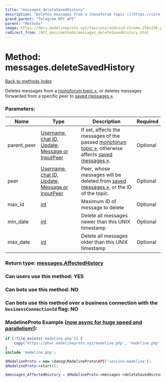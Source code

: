 ```yaml
---
title: "messages.deleteSavedHistory"
description: "Deletes messages from a [monoforum topic »](https://core.telegram.org/api/monoforum), or deletes messages forwarded from a specific peer to [saved messages »](https://core.telegram.org/api/saved-messages)."
grand_parent: "Telegram RPC API"
parent: "Methods"
image: https://docs.madelineproto.xyz/favicons/android-chrome-256x256.png
redirect_from: /API_docs/methods/messages_deleteSavedHistory.html
---
```

# Method: messages.deleteSavedHistory
[Back to methods index](index.html)



Deletes messages from a [monoforum topic »](https://core.telegram.org/api/monoforum), or deletes messages forwarded from a specific peer to [saved messages »](https://core.telegram.org/api/saved-messages).

### Parameters:

| Name     |    Type       | Description | Required |
|----------|---------------|-------------|----------|
|parent\_peer|[Username, chat ID, Update, Message or InputPeer](/API_docs/types/InputPeer.html) | If set, affects the messages of the passed [monoforum topic »](https://core.telegram.org/api/monoforum), otherwise affects [saved messages »](https://core.telegram.org/api/saved-messages). | Optional|
|peer|[Username, chat ID, Update, Message or InputPeer](/API_docs/types/InputPeer.html) | Peer, whose messages will be deleted from [saved messages »](https://core.telegram.org/api/saved-messages), or the ID of the topic. | Optional|
|max\_id|[int](/API_docs/types/int.html) | Maximum ID of message to delete | Optional|
|min\_date|[int](/API_docs/types/int.html) | Delete all messages newer than this UNIX timestamp | Optional|
|max\_date|[int](/API_docs/types/int.html) | Delete all messages older than this UNIX timestamp | Optional|


### Return type: [messages.AffectedHistory](/API_docs/types/messages.AffectedHistory.html)

### Can users use this method: **YES**


### Can bots use this method: **NO**


### Can bots use this method over a business connection with the `businessConnectionId` flag: **NO**


### MadelineProto Example ([now async for huge speed and parallelism!](https://docs.madelineproto.xyz/docs/ASYNC.html)):


```php
if (!file_exists('madeline.php')) {
    copy('https://phar.madelineproto.xyz/madeline.php', 'madeline.php');
}
include 'madeline.php';

$MadelineProto = new \danog\MadelineProto\API('session.madeline');
$MadelineProto->start();

$messages_AffectedHistory = $MadelineProto->messages->deleteSavedHistory(parent_peer: $InputPeer, peer: $InputPeer, max_id: $int, min_date: $int, max_date: $int, );
```


